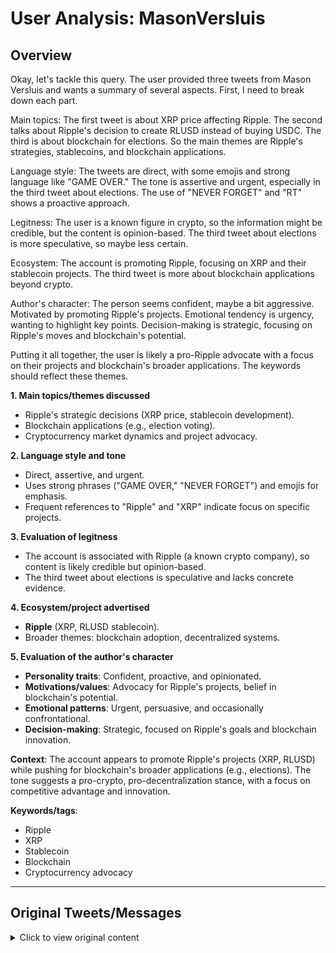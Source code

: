 # User Analysis: MasonVersluis

## Overview

<think>
Okay, let's tackle this query. The user provided three tweets from Mason Versluis and wants a summary of several aspects. First, I need to break down each part.

Main topics: The first tweet is about XRP price affecting Ripple. The second talks about Ripple's decision to create RLUSD instead of buying USDC. The third is about blockchain for elections. So the main themes are Ripple's strategies, stablecoins, and blockchain applications.

Language style: The tweets are direct, with some emojis and strong language like "GAME OVER." The tone is assertive and urgent, especially in the third tweet about elections. The use of "NEVER FORGET" and "RT" shows a proactive approach.

Legitness: The user is a known figure in crypto, so the information might be credible, but the content is opinion-based. The third tweet about elections is more speculative, so maybe less certain.

Ecosystem: The account is promoting Ripple, focusing on XRP and their stablecoin projects. The third tweet is more about blockchain applications beyond crypto.

Author's character: The person seems confident, maybe a bit aggressive. Motivated by promoting Ripple's projects. Emotional tendency is urgency, wanting to highlight key points. Decision-making is strategic, focusing on Ripple's moves and blockchain's potential.

Putting it all together, the user is likely a pro-Ripple advocate with a focus on their projects and blockchain's broader applications. The keywords should reflect these themes.
</think>

**1. Main topics/themes discussed**  
- Ripple's strategic decisions (XRP price, stablecoin development).  
- Blockchain applications (e.g., election voting).  
- Cryptocurrency market dynamics and project advocacy.  

**2. Language style and tone**  
- Direct, assertive, and urgent.  
- Uses strong phrases ("GAME OVER," "NEVER FORGET") and emojis for emphasis.  
- Frequent references to "Ripple" and "XRP" indicate focus on specific projects.  

**3. Evaluation of legitness**  
- The account is associated with Ripple (a known crypto company), so content is likely credible but opinion-based.  
- The third tweet about elections is speculative and lacks concrete evidence.  

**4. Ecosystem/project advertised**  
- **Ripple** (XRP, RLUSD stablecoin).  
- Broader themes: blockchain adoption, decentralized systems.  

**5. Evaluation of the author's character**  
- **Personality traits**: Confident, proactive, and opinionated.  
- **Motivations/values**: Advocacy for Ripple's projects, belief in blockchain's potential.  
- **Emotional patterns**: Urgent, persuasive, and occasionally confrontational.  
- **Decision-making**: Strategic, focused on Ripple's goals and blockchain innovation.  

**Context**: The account appears to promote Ripple's projects (XRP, RLUSD) while pushing for blockchain's broader applications (e.g., elections). The tone suggests a pro-crypto, pro-decentralization stance, with a focus on competitive advantage and innovation.  

**Keywords/tags**:  
- Ripple  
- XRP  
- Stablecoin  
- Blockchain  
- Cryptocurrency advocacy
---
## Original Tweets/Messages

<details>
<summary>Click to view original content</summary>

| Type | Content |
|------|---------|
| messages | NEVER FORGET: A higher price for $XRP would help @Ripple in several ways. https://t.co/o4wCLToJyS |
| messages | If this offer from Ripple to buy out $USDC was accepted that would’ve been GAME OVER 👀

They chose to build their own stablecoin instead. $RLUSD |
| messages | RT @megbzk: Election votes NEED to be on the blockchain. How is this not happening in 2025? |

</details>
